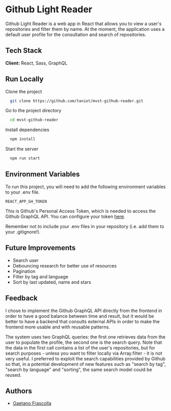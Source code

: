 
# Github Light Reader

Github Light Reader is a web app in React that allows you to view a user's repositories and filter them by name. At the moment, the application uses a default user profile for the consultation and search of repositories.


## Tech Stack

**Client:** React, Sass, GraphQL




## Run Locally

Clone the project

```bash
  git clone https://github.com/taniot/mvst-github-reader.git
```

Go to the project directory

```bash
  cd mvst-github-reader
```

Install dependencies

```bash
  npm install
```

Start the server

```bash
  npm run start
```


## Environment Variables

To run this project, you will need to add the following environment variables to your .env file.

`REACT_APP_GH_TOKEN`

This is Github's Personal Access Token, which is needed to access the Github GraphQL API. You can configure your token [here](https://github.com/settings/tokens).

Remember not to include your .env files in your repository (i.e. add them to your .gitignore!).

## Future Improvements

- Search user
- Debouncing research for better use of resources
- Pagination
- Filter by tag and language
- Sort by last updated, name and stars

## Feedback

I chose to implement the Github GraphQL API directly from the frontend in order to have a good balance between time and result, but it would be better to have a backend that consults external APIs in order to make the frontend more usable and with reusable patterns.

The system uses two GraphQL queries: the first one retrieves data from the user to populate the profile, the second one is the search query. Note that the data in the first call contains a list of the user's repositories, but for search purposes - unless you want to filter locally via Array.filter - it is not very useful. I preferred to exploit the search capabilities provided by Github so that, in a potential development of new features such as "search by tag", "search by language" and "sorting", the same search model could be reused.

## Authors

- [Gaetano Frascolla](https://www.github.com/taniot)

